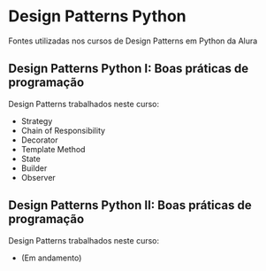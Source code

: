 # Design Patterns Python
Fontes utilizadas nos cursos de Design Patterns em Python da Alura

## Design Patterns Python I: Boas práticas de programação
Design Patterns trabalhados neste curso: 
* Strategy
* Chain of Responsibility
* Decorator
* Template Method
* State
* Builder
* Observer

## Design Patterns Python II: Boas práticas de programação
Design Patterns trabalhados neste curso: 
* (Em andamento)
